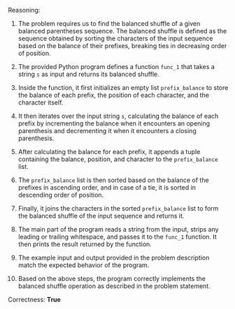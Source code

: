 Reasoning:

1. The problem requires us to find the balanced shuffle of a given balanced parentheses sequence. The balanced shuffle is defined as the sequence obtained by sorting the characters of the input sequence based on the balance of their prefixes, breaking ties in decreasing order of position.

2. The provided Python program defines a function `func_1` that takes a string `s` as input and returns its balanced shuffle.

3. Inside the function, it first initializes an empty list `prefix_balance` to store the balance of each prefix, the position of each character, and the character itself.

4. It then iterates over the input string `s`, calculating the balance of each prefix by incrementing the balance when it encounters an opening parenthesis and decrementing it when it encounters a closing parenthesis.

5. After calculating the balance for each prefix, it appends a tuple containing the balance, position, and character to the `prefix_balance` list.

6. The `prefix_balance` list is then sorted based on the balance of the prefixes in ascending order, and in case of a tie, it is sorted in descending order of position.

7. Finally, it joins the characters in the sorted `prefix_balance` list to form the balanced shuffle of the input sequence and returns it.

8. The main part of the program reads a string from the input, strips any leading or trailing whitespace, and passes it to the `func_1` function. It then prints the result returned by the function.

9. The example input and output provided in the problem description match the expected behavior of the program.

10. Based on the above steps, the program correctly implements the balanced shuffle operation as described in the problem statement.

Correctness: **True**